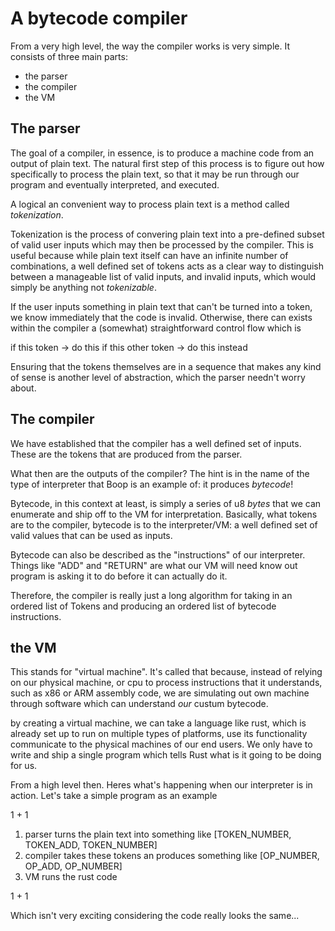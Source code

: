 # A bytecode compiler

From a very high level, the way the compiler works is very simple. It consists of three main parts:

- the parser
- the compiler
- the VM

## The parser

The goal of a compiler, in essence, is to produce a machine code from an output of plain text. The natural first step of this process is to
figure out how specifically to process the plain text, so that it may be run through our program and eventually interpreted, and executed.

A logical an convenient way to process plain text is a method called _tokenization_.

Tokenization is the process of convering plain text into a pre-defined subset of valid user inputs which may then be processed by the compiler.
This is useful because while plain text itself can have an infinite number of combinations, a well defined set of tokens acts as a clear way to
distinguish between a manageable list of valid inputs, and invalid inputs, which would simply be anything not _tokenizable_.

If the user inputs something in plain text that can't be turned into a token, we know immediately that the code is invalid.
Otherwise, there can exists within the compiler a (somewhat) straightforward control flow which is

if this token -> do this
if this other token -> do this instead

Ensuring that the tokens themselves are in a sequence that makes any kind of sense is another level of abstraction, which the parser needn't worry about.

## The compiler

We have established that the compiler has a well defined set of inputs. These are the tokens that are produced from the parser.

What then are the outputs of the compiler?
The hint is in the name of the type of interpreter that Boop is an example of: it produces _bytecode_!

Bytecode, in this context at least, is simply a series of u8 _bytes_ that we can enumerate and ship off to the VM for
interpretation. Basically, what tokens are to the compiler, bytecode is to the interpreter/VM: a well defined set of
valid values that can be used as inputs.

Bytecode can also be described as the "instructions" of our interpreter. Things like "ADD" and "RETURN" are what our VM
will need know out program is asking it to do before it can actually do it.

Therefore, the compiler is really just a long algorithm for taking in an ordered list of Tokens and producing an ordered list of
bytecode instructions.

## the VM

This stands for "virtual machine". It's called that because, instead of relying on our physical machine, or cpu to process
instructions that it understands, such as x86 or ARM assembly code, we are simulating out own machine through software which can understand _our_ custum bytecode.

by creating a virtual machine, we can take a language like rust, which is already set up to run on multiple types of platforms, use its functionality communicate to the physical machines of our end users. We only have to write and ship a single program which tells Rust what is it going to be doing for us.

From a high level then. Heres what's happening when our interpreter is in action. Let's take a simple program as an example

1 + 1

1. parser turns the plain text into something like [TOKEN_NUMBER, TOKEN_ADD, TOKEN_NUMBER]
2. compiler takes these tokens an produces something like [OP_NUMBER, OP_ADD, OP_NUMBER]
3. VM runs the rust code

1 + 1

Which isn't very exciting considering the code really looks the same...

